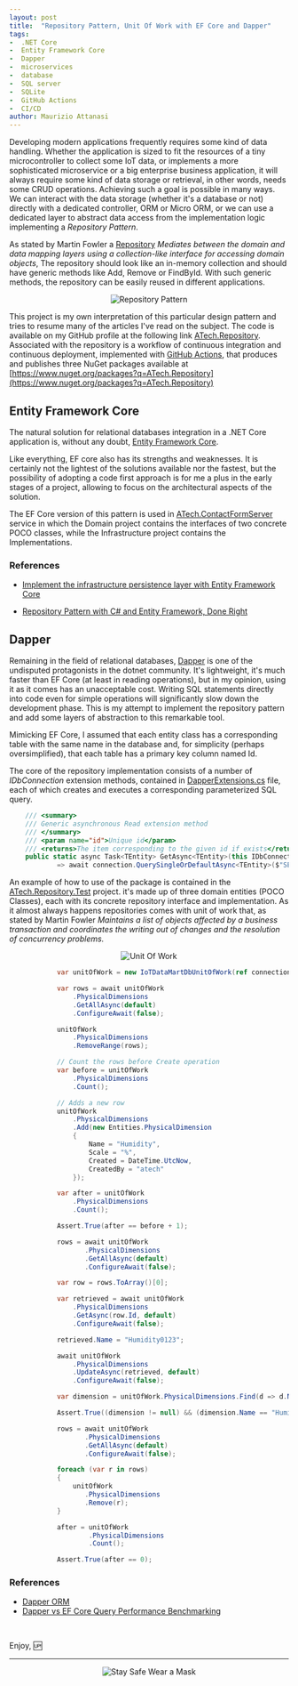 ```yaml
---
layout: post
title:  "Repository Pattern, Unit Of Work with EF Core and Dapper"
tags:
-  .NET Core
-  Entity Framework Core
-  Dapper
-  microservices
-  database
-  SQL server
-  SQLite
-  GitHub Actions
-  CI/CD
author: Maurizio Attanasi
---
```


Developing modern applications frequently requires some kind of data handling. Whether the application is sized to fit the resources of a tiny microcontroller to collect some IoT data, or implements a more sophisticated microservice or a big enterprise business application, it will always require some kind of data storage or retrieval, in other words, needs some CRUD operations. Achieving such a goal is possible in many ways. We can interact with the data storage (whether it's a database or not) directly with a dedicated controller, ORM or Micro ORM, or we can use a dedicated layer to abstract data access from the implementation logic implementing a *Repository Pattern*.

As stated by Martin Fowler a [Repository](https://martinfowler.com/eaaCatalog/repository.html) *Mediates between the domain and data mapping layers using a collection-like interface for accessing domain objects*, The repository should look like an in-memory collection and should have generic methods like Add, Remove or FindById. With such generic methods, the repository can be easily reused in different applications.

<p align='center'>
  <img src='/assets/images/Repository-pattern-UML-diagram.jpeg' alt='Repository Pattern' style="max-width:100%">
</p>

This project is my own interpretation of this particular design pattern and tries to resume many of the articles I've read on the subject.
The code is available on my GitHub profile at the following link [ATech.Repository](https://github.com/maurizioattanasi/ATech.Repository). Associated with the repository is a workflow of continuous integration and continuous deployment, implemented with [GitHub Actions](https://github.com/features/actions), that produces and publishes three NuGet packages available at [https://www.nuget.org/packages?q=ATech.Repository](https://www.nuget.org/packages?q=ATech.Repository)

## Entity Framework Core

The natural solution for relational databases integration in a .NET Core application is, without any doubt, [Entity Framework Core](https://entityframeworkcore.com/).

Like everything, EF core also has its strengths and weaknesses. It is certainly not the lightest of the solutions available nor the fastest, but the possibility of adopting a code first approach is for me a plus in the early stages of a project, allowing to focus on the architectural aspects of the solution.

The EF Core version of this pattern is used in [ATech.ContactFormServer](https://github.com/maurizioattanasi/ATech.ContactFormServer) service in which the Domain project contains the interfaces of two concrete POCO classes, while the Infrastructure project contains the Implementations.

### References

- [Implement the infrastructure persistence layer with Entity Framework Core](https://docs.microsoft.com/en-us/dotnet/architecture/microservices/microservice-ddd-cqrs-patterns/infrastructure-persistence-layer-implementation-entity-framework-core)

- [Repository Pattern with C# and Entity Framework, Done Right](https://youtu.be/rtXpYpZdOzM)

## Dapper

Remaining in the field of relational databases, [Dapper](https://dapperlib.github.io/Dapper/) is one of the undisputed protagonists in the dotnet community. It's lightweight, it's much faster than EF Core (at least in reading operations), but in my opinion, using it as it comes has an unacceptable cost. Writing SQL statements directly into code even for simple operations will significantly slow down the development phase.
This is my attempt to implement the repository pattern and add some layers of abstraction to this remarkable tool.

Mimicking EF Core, I assumed that each entity class has a corresponding table with the same name in the database and, for simplicity (perhaps oversimplified), that each table has a primary key column named Id.

The core of the repository implementation consists of a number of *IDbConnection* extension methods, contained in [DapperExtensions.cs](./atech.repository.dapper/../ATech.Repository.Dapper/Extensions/DapperExtensions.cs) file, each of which creates and executes a corresponding parameterized SQL query.

```C#
    /// <summary>
    /// Generic asynchronous Read extension method
    /// </summary>        
    /// <param name="id">Unique id</param>        
    /// <returns>The item corresponding to the given id if exists</returns>
    public static async Task<TEntity> GetAsync<TEntity>(this IDbConnection connection, int id,      CancellationToken cancellationToken)
            => await connection.QuerySingleOrDefaultAsync<TEntity>($"SELECT * FROM {typeof(TEntity).Name} WHERE Id=@Id", new { Id = id });
```

An example of how to use of the package is contained in the [ATech.Repository.Test](https://github.com/maurizioattanasi/ATech.Repository/tree/master/ATech.Repository.Test) project. it's made up of three domain entities (POCO Classes), each with its concrete repository interface and implementation. As it almost always happens repositories comes with unit of work that, as stated by Martin Fowler *Maintains a list of objects affected by a business transaction and coordinates the writing out of changes and the resolution of concurrency problems.*

<p align='center'>
  <img src='/assets/images/Unit-of-Work-pattern-UML-diagram.jpeg' alt='Unit Of Work' style="max-width:100%">
</p>

```C#
            var unitOfWork = new IoTDataMartDbUnitOfWork(ref connection);

            var rows = await unitOfWork
                .PhysicalDimensions
                .GetAllAsync(default)
                .ConfigureAwait(false);

            unitOfWork
                .PhysicalDimensions
                .RemoveRange(rows);

            // Count the rows before Create operation
            var before = unitOfWork
                .PhysicalDimensions
                .Count();

            // Adds a new row
            unitOfWork
                .PhysicalDimensions
                .Add(new Entities.PhysicalDimension
                {
                    Name = "Humidity",
                    Scale = "%",
                    Created = DateTime.UtcNow,
                    CreatedBy = "atech"
                });

            var after = unitOfWork
                .PhysicalDimensions
                .Count();

            Assert.True(after == before + 1);

            rows = await unitOfWork
                   .PhysicalDimensions
                   .GetAllAsync(default)
                   .ConfigureAwait(false);

            var row = rows.ToArray()[0];

            var retrieved = await unitOfWork
                .PhysicalDimensions
                .GetAsync(row.Id, default)
                .ConfigureAwait(false);

            retrieved.Name = "Humidity0123";

            await unitOfWork
                .PhysicalDimensions
                .UpdateAsync(retrieved, default)
                .ConfigureAwait(false);

            var dimension = unitOfWork.PhysicalDimensions.Find(d => d.Name.ToLower() == "humidity0123").FirstOrDefault();

            Assert.True((dimension != null) && (dimension.Name == "Humidity0123"));

            rows = await unitOfWork
                   .PhysicalDimensions
                   .GetAllAsync(default)
                   .ConfigureAwait(false);

            foreach (var r in rows)
            {
                unitOfWork
                   .PhysicalDimensions
                   .Remove(r);
            }

            after = unitOfWork
                    .PhysicalDimensions
                    .Count();

            Assert.True(after == 0);
```

### References

- [Dapper ORM](https://dapper-tutorial.net)
- [Dapper vs EF Core Query Performance Benchmarking](https://exceptionnotfound.net/dapper-vs-entity-framework-core-query-performance-benchmarking-2019/)

<br/>

Enjoy, :up:

---

<p align="center">
  <img src="/assets/images/keep-calm-wear-mask-red-small.jpg" alt="Stay Safe Wear a Mask" />
</p>
